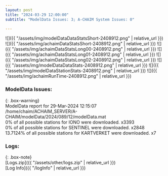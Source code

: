 ```yaml
---
layout: post
title: "2024-03-29 12:00:00"
subtitle: "ModelData Issues: 3; A-CHAIM System Issues: 0"

---
```


![]({{ "/assets/img/modelDataDataStatsShort-2408912.png" | relative_url }})
![]({{ "/assets/img/achaimDataStatsShort-2408912.png" | relative_url }})
![]({{ "/assets/img/achaimDataStatsLong00-2408912.png" | relative_url }})
![]({{ "/assets/img/achaimDataStatsLong01-2408912.png" | relative_url }})
![]({{ "/assets/img/achaimDataStatsLong02-2408912.png" | relative_url }})
![]({{ "/assets/img/modelDataDataStats-2408912.png" | relative_url }})
![]({{ "/assets/img/modelDataStationStats-2408912.png" | relative_url }})
![]({{ "/assets/img/achaimRunTime-2408912.png" | relative_url }})


### ModelData Issues:  
  
{: .box-warning}  
 ModelData report for 29-Mar-2024 12:15:07   
 /home/chaim/ACHAIM_SERVER/A-CHAIM/modelData/2024/089/12/modelData.mat   
 0% of all possible stations for IONO were downloaded. x3393   
 0% of all possible stations for SENTINEL were downloaded. x2848   
 13.7124% of all possible stations for KARTVERKET were downloaded. x7   
  


### Logs:  
  
{: .box-note}  
[Logs.zip]({{ "/assets/other/logs.zip" | relative_url }})  
[Log Info]({{ "/logInfo" | relative_url }})  
